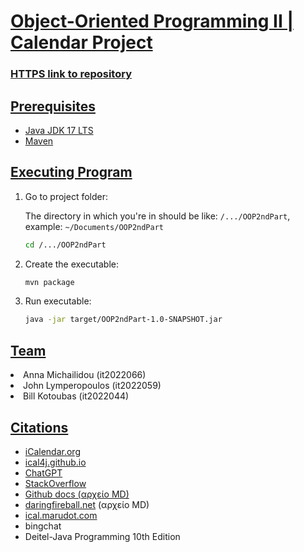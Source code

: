 # <ins>Object-Oriented Programming II | Calendar Project </ins>

### [HTTPS link to repository](https://github.com/AnnaMi0/Java-Calendar.git) 


## <ins>Prerequisites</ins>

- [Java JDK 17 LTS](https://www.oracle.com/java/technologies/downloads/#java17)
- [Maven](https://maven.apache.org/download.cgi)

## <ins>Executing Program</ins>

<ol>
<li>Go to project folder:</li>

The directory in which you're in should be like: `/.../OOP2ndPart`,
example: `~/Documents/OOP2ndPart`


```bash
cd /.../OOP2ndPart
```

<li>Create the executable:</li> 

```bash 
mvn package
```

<li>Run executable:</li>

```bash
java -jar target/OOP2ndPart-1.0-SNAPSHOT.jar
```
</ol>


## <ins>Team</ins>
<li>Anna Michailidou (it2022066)</li>

<li>John Lymperopoulos (it2022059)</li>

<li>Bill Kotoubas (it2022044)</li>


## <ins> Citations </ins>


- [iCalendar.org](https://icalendar.org/)
- [ical4j.github.io](https://ical4j.github.io/)
- [ChatGPT](https://chat.openai.com/)
- [StackOverflow](https://stackoverflow.com/)
- [Github docs (αρχείο MD)](https://docs.github.com/en/get-started/writing-on-github/getting-started-with-writing-and-formatting-on-github/basic-writing-and-formatting-syntax)
- [daringfireball.net](https://daringfireball.net/projects/markdown/) (αρχείο MD)
- [ical.marudot.com](https://ical.marudot.com/)
- bingchat
- Deitel-Java Programming 10th Edition